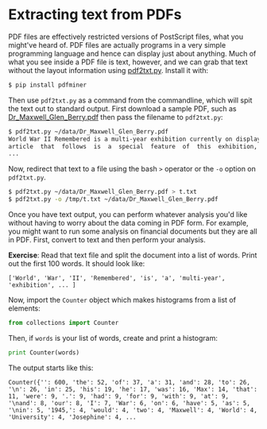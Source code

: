 # Extracting text from PDFs

PDF files are effectively restricted versions of PostScript files, what you might've heard of. PDF files are actually programs in a very simple programming language and hence can display just about anything. Much of what you see inside a PDF file is text, however, and we can grab that text without the layout information using [pdf2txt.py](https://euske.github.io/pdfminer/). Install it with:
 
```bash
$ pip install pdfminer
```

Then use `pdf2txt.py` as a command from the commandline, which will spit the text out to standard output. First download a sample PDF, such as [Dr_Maxwell_Glen_Berry.pdf](https://www.eisenhower.archives.gov/education/articles/Dr_Maxwell_Glen_Berry.pdf) then pass the filename to `pdf2txt.py`:

```bash
$ pdf2txt.py ~/data/Dr_Maxwell_Glen_Berry.pdf
World War II Remembered is a multi-year exhibition currently on display at the Eisenhower Presidential Museum.  The 
article  that  follows  is  a  special  feature  of  this  exhibition,  the  sixth  in  a  series  created  to  honor  and  educate  about  the 
...
```

Now, redirect that text to a file using the bash `>`  operator or the `-o` option on `pdf2txt.py`.

```bash
$ pdf2txt.py ~/data/Dr_Maxwell_Glen_Berry.pdf > t.txt
$ pdf2txt.py -o /tmp/t.txt ~/data/Dr_Maxwell_Glen_Berry.pdf
```

Once you have text output, you can perform whatever analysis you'd like without having to worry about the data coming in PDF form. For example, you might want to run some analysis on financial documents but they are all in PDF. First, convert to text and then perform your analysis.

**Exercise**: Read that text file and split the document into a list of words. Print out the first 100 words. It should look like:

```
['World', 'War', 'II', 'Remembered', 'is', 'a', 'multi-year', 'exhibition', ... ]
```

Now, import the `Counter` object which makes histograms from a list of elements:

```python
from collections import Counter
```

Then, if `words` is your list of words, create and print a histogram:

```python
print Counter(words)
```

The output starts like this:

```
Counter({'': 600, 'the': 52, 'of': 37, 'a': 31, 'and': 28, 'to': 26, '\n': 26, 'in': 25, 'his': 19, 'he': 17, 'was': 16, 'Max': 14, 'that': 11, 'were': 9, '.': 9, 'had': 9, 'for': 9, 'with': 9, 'at': 9, '\nand': 8, 'our': 8, 'I': 7, 'War': 6, 'on': 6, 'have': 5, 'as': 5, '\nin': 5, '1945,': 4, 'would': 4, 'two': 4, 'Maxwell': 4, 'World': 4, 'University': 4, 'Josephine': 4, ...
```